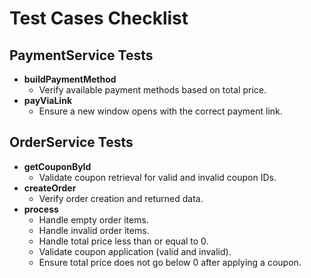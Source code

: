 # Test Cases Checklist

## PaymentService Tests
- **buildPaymentMethod**
  - Verify available payment methods based on total price.
- **payViaLink**
  - Ensure a new window opens with the correct payment link.

## OrderService Tests
- **getCouponById**
  - Validate coupon retrieval for valid and invalid coupon IDs.
- **createOrder**
  - Verify order creation and returned data.
- **process**
  - Handle empty order items.
  - Handle invalid order items.
  - Handle total price less than or equal to 0.
  - Validate coupon application (valid and invalid).
  - Ensure total price does not go below 0 after applying a coupon.
